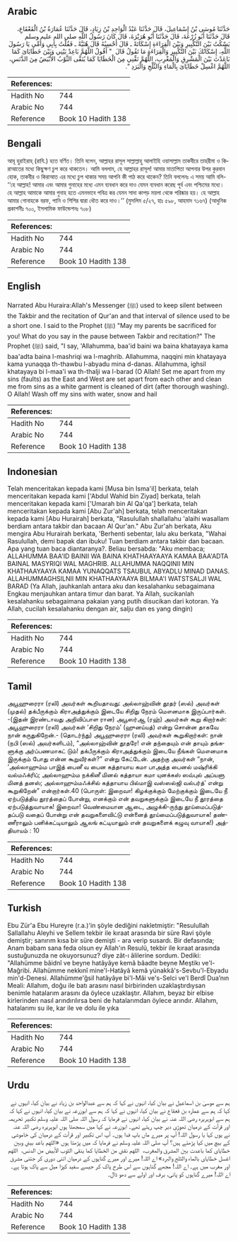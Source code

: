 ## Arabic


<div dir="rtl" lang="ar" style={{fontSize:'larger',backgroundColor:'#f8f9fa',padding:20}}>
حَدَّثَنَا مُوسَى بْنُ إِسْمَاعِيلَ، قَالَ حَدَّثَنَا عَبْدُ الْوَاحِدِ بْنُ زِيَادٍ، قَالَ حَدَّثَنَا عُمَارَةُ بْنُ الْقَعْقَاعِ، قَالَ حَدَّثَنَا أَبُو زُرْعَةَ، قَالَ حَدَّثَنَا أَبُو هُرَيْرَةَ، قَالَ كَانَ رَسُولُ اللَّهِ صلى الله عليه وسلم يَسْكُتُ بَيْنَ التَّكْبِيرِ وَبَيْنَ الْقِرَاءَةِ إِسْكَاتَةً ـ قَالَ أَحْسِبُهُ قَالَ هُنَيَّةً ـ فَقُلْتُ بِأَبِي وَأُمِّي يَا رَسُولَ اللَّهِ، إِسْكَاتُكَ بَيْنَ التَّكْبِيرِ وَالْقِرَاءَةِ مَا تَقُولُ قَالَ ‏ "‏ أَقُولُ اللَّهُمَّ بَاعِدْ بَيْنِي وَبَيْنَ خَطَايَاىَ كَمَا بَاعَدْتَ بَيْنَ الْمَشْرِقِ وَالْمَغْرِبِ، اللَّهُمَّ نَقِّنِي مِنَ الْخَطَايَا كَمَا يُنَقَّى الثَّوْبُ الأَبْيَضُ مِنَ الدَّنَسِ، اللَّهُمَّ اغْسِلْ خَطَايَاىَ بِالْمَاءِ وَالثَّلْجِ وَالْبَرَدِ ‏"‏‏.‏
</div>
<div style={{backgroundColor:'#f8f9fa',padding:20, marginBottom: 10}}><table> <thead> <tr> <th>References:</th> <th></th> </tr> </thead> <tbody><tr><td>Hadith No</td><td>744</td></tr><tr><td>Arabic No</td><td>744</td></tr><tr><td>Reference</td><td>Book 10 Hadith 138</td></tr></tbody></table></div>

## Bengali


<div dir="ltr" lang="bn" style={{fontSize:'larger',backgroundColor:'#f8f9fa',padding:20}}>
আবূ হুরাইরাহ্ (রাযি.) হতে বর্ণিত। তিনি বলেন, আল্লাহর রাসূল সাল্লাল্লাহু আলাইহি ওয়াসাল্লাম তাকবীরে তাহরীমা ও কিরাআতের মধ্যে কিছুক্ষণ চুপ করে থাকতেন। আমি বললাম, হে আল্লাহর রাসূল! আমার মাতাপিতা আপনার উপর কুরবান হোক, তাকবীর ও কিরাআত এর মধ্যে চুপ থাকার সময় আপনি কী পাঠ করে থাকেন? তিনি বললেনঃ এ সময় আমি বলি- ‘‘হে আল্লাহ! আমার এবং আমার গুনাহের মধ্যে এমন ব্যবধান করে দাও যেমন ব্যবধান করেছ পূর্ব এবং পশ্চিমের মধ্যে। হে আল্লাহ আমাকে আমার গুনাহ হতে এমনভাবে পবিত্র কর যেমন সাদা কাপড় ময়লা থেকে পরিষ্কার হয়। হে আল্লাহ আমার গোনাহকে বরফ, পানি ও শিশির দ্বারা ধৌত করে দাও।’’ (মুসলিম ৫/২৭, হাঃ ৫৯৮, আহমাদ ৭১৬৭) (আধুনিক প্রকাশনীঃ ৭০০, ইসলামিক ফাউন্ডেশনঃ ৭০৮)
</div>
<div style={{backgroundColor:'#f8f9fa',padding:20, marginBottom: 10}}><table> <thead> <tr> <th>References:</th> <th></th> </tr> </thead> <tbody><tr><td>Hadith No</td><td>744</td></tr><tr><td>Arabic No</td><td>744</td></tr><tr><td>Reference</td><td>Book 10 Hadith 138</td></tr></tbody></table></div>

## English


<div dir="ltr" lang="en" style={{fontSize:'larger',backgroundColor:'#f8f9fa',padding:20}}>
Narrated Abu Huraira:Allah's Messenger (ﷺ) used to keep silent between the Takbir and the recitation of Qur'an and that interval of silence used to be a short one. I said to the Prophet (ﷺ) "May my parents be sacrificed for you! What do you say in the pause between Takbir and recitation?" The Prophet (ﷺ) said, "I say, 'Allahumma, baa'id baini wa baina khatayaya kama baa'adta baina l-mashriqi wa l-maghrib. Allahumma, naqqini min khatayaya kama yunaqqa th-thawbu l-abyadu mina d-danas. Allahumma, ighsil khatayaya bi l-maa'i wa th-thalji wa l-barad (O Allah! Set me apart from my sins (faults) as the East and West are set apart from each other and clean me from sins as a white garment is cleaned of dirt (after thorough washing). O Allah! Wash off my sins with water, snow and hail
</div>
<div style={{backgroundColor:'#f8f9fa',padding:20, marginBottom: 10}}><table> <thead> <tr> <th>References:</th> <th></th> </tr> </thead> <tbody><tr><td>Hadith No</td><td>744</td></tr><tr><td>Arabic No</td><td>744</td></tr><tr><td>Reference</td><td>Book 10 Hadith 138</td></tr></tbody></table></div>

## Indonesian


<div dir="ltr" lang="id" style={{fontSize:'larger',backgroundColor:'#f8f9fa',padding:20}}>
Telah menceritakan kepada kami [Musa bin Isma'il] berkata, telah menceritakan kepada kami ['Abdul Wahid bin Ziyad] berkata, telah menceritakan kepada kami ['Umarah bin Al Qa'qa'] berkata, telah menceritakan kepada kami [Abu Zur'ah] berkata, telah menceritakan kepada kami [Abu Hurairah] berkata, "Rasulullah shallallahu 'alaihi wasallam berdiam antara takbir dan bacaan Al Qur'an." Abu Zur'ah berkata, Aku mengira Abu Hurairah berkata, 'Berhenti sebentar, lalu aku berkata, "Wahai Rasulullah, demi bapak dan ibuku! Tuan berdiam antara takbir dan bacaan. Apa yang tuan baca diantaranya?. Beliau bersabda: "Aku membaca; ALLAHUMMA BAA'ID BAINII WA BAINA KHATHAAYAAYA KAMAA BAA'ADTA BAINAL MASYRIQI WAL MAGHRIB. ALLAHUMMA NAQQINII MIN KHATHAAYAAYA KAMAA YUNAQQATS TSAUBUL ABYADLU MINAD DANAS. ALLAHUMMAGHSILNII MIN KHATHAAYAAYA BILMAA'I WATSTSALJI WAL BARAD (Ya Allah, jauhkanlah antara aku dan kesalahanku sebagaimana Engkau menjauhkan antara timur dan barat. Ya Allah, sucikanlah kesalahanku sebagaimana pakaian yang putih disucikan dari kotoran. Ya Allah, cucilah kesalahanku dengan air, salju dan es yang dingin)
</div>
<div style={{backgroundColor:'#f8f9fa',padding:20, marginBottom: 10}}><table> <thead> <tr> <th>References:</th> <th></th> </tr> </thead> <tbody><tr><td>Hadith No</td><td>744</td></tr><tr><td>Arabic No</td><td>744</td></tr><tr><td>Reference</td><td>Book 10 Hadith 138</td></tr></tbody></table></div>

## Tamil


<div dir="ltr" lang="ta" style={{fontSize:'larger',backgroundColor:'#f8f9fa',padding:20}}>
அபூஹுரைரா (ரலி) அவர்கள் கூறியதாவது: அல்லாஹ்வின் தூதர் (ஸல்) அவர்கள் (முதல்) தக்பீருக்கும் கிராஅத்துக்கும் இடையே சிறிது நேரம் மௌனமாக இருப்பார்கள். -(இதன் இரண்டாவது அறிவிப்பாள ரான) அபூஸர்ஆ (ரஹ்) அவர்கள் கூறு கிறார்கள்: அபூஹுரைரா (ரலி) அவர்கள் ‘சிறிது நேரம்’ (ஹுனய்யத்) என்று சொன்ன தாகவே நான் கருதுகிறேன்.- (தொடர்ந்து) அபூஹுரைரா (ரலி) அவர்கள் கூறுகிறார்கள்: நான் (நபி (ஸல்) அவர்களிடம்), “அல்லாஹ்வின் தூதரே! என் தந்தையும் என் தாயும் தங்களுக்கு அர்ப்பணமாகட் டும்! தக்பீருக்கும் கிராஅத்துக்கும் இடையே நீங்கள் மௌனமாக இருக்கும் போது என்ன கூறுவீர்கள்?” என்று கேட்டேன். அதற்கு அவர்கள் “நான், ‘அல்லாஹும்ம பாஇத் பைனீ வ பைன கத்தாயாய கமா பாஅத்த பைனல் மஷ்ரிக்கி வல்மஃக்ரிப்; அல்லாஹும்ம நக்கினீ மினல் கத்தாயா கமா யுனக்கஸ் ஸவ்புல் அப்யளு மினத் தனஸ்; அல்லாஹும்மஃக்சில் கத்தாயாய பில்மாஇ வஸ்ஸல்ஜி வல்பர்த்’ என்று கூறுகிறேன்” என்றார்கள்.40 (பொருள்: இறைவா! கிழக்குக்கும் மேற்குக்கும் இடையே நீ ஏற்படுத்திய தூரத்தைப் போன்று, எனக்கும் என் தவறுகளுக்கும் இடையே நீ தூரத்தை ஏற்படுத்துவாயாக! இறைவா! வெண்மையான ஆடை, அழுக்கி-ருந்து தூய்மைப்படுத்தப்படு வதைப் போன்று என் தவறுகளைவிட்டு என்னைத் தூய்மைப்படுத்துவாயாக! தண்ணீராலும் பனிக்கட்டியாலும் ஆலங் கட்டியாலும் என் தவறுகளைக் கழுவு வாயாக!) அத்தியாயம் : 10
</div>
<div style={{backgroundColor:'#f8f9fa',padding:20, marginBottom: 10}}><table> <thead> <tr> <th>References:</th> <th></th> </tr> </thead> <tbody><tr><td>Hadith No</td><td>744</td></tr><tr><td>Arabic No</td><td>744</td></tr><tr><td>Reference</td><td>Book 10 Hadith 138</td></tr></tbody></table></div>

## Turkish


<div dir="ltr" lang="tr" style={{fontSize:'larger',backgroundColor:'#f8f9fa',padding:20}}>
Ebu Zür'a Ebu Hureyre (r.a.)'in şöyle dediğini nakletmiştir: "Resulullah Sallallahu Aleyhi ve Sellem tekbir ile kıraat arasında bir süre Ravi şöyle demiştir; sanırım kısa bir süre demişti - ara verip susardı. Bir defasında; Anam babam sana feda olsun ey Allah'ın Resulü, tekbir ile kıraat arasında sustuğunuzda ne okuyorsunuz? diye zât-ı âlilerine sordum. Dediki: "Allahümme bâidnî ve beyne hatâyâye kemâ bâadte beyne Meştikı ve'l-Mağribi. Allahümme nekkınî mine'l-Hatâyâ kemâ yünakkâ's-Sevbu'l-Ebyadu min'd-Denesi. Allahümme'ğsil hatâ­yâye bi'l-Mâi ve's-Selci ve'l Berdî Dua’nın Meali: Allahım, doğu ile batı arasını nasıl birbirinden uzaklaştırdıysan benimle hatalarım arasını da öylece uzaklaştır. Allahım, beyaz bir elbise kirlerinden nasıl arındırılırsa beni de hatalarımdan öylece arındır. Allahım, hatalarımı su ile, kar ile ve dolu ile yıka
</div>
<div style={{backgroundColor:'#f8f9fa',padding:20, marginBottom: 10}}><table> <thead> <tr> <th>References:</th> <th></th> </tr> </thead> <tbody><tr><td>Hadith No</td><td>744</td></tr><tr><td>Arabic No</td><td>744</td></tr><tr><td>Reference</td><td>Book 10 Hadith 138</td></tr></tbody></table></div>

## Urdu


<div dir="rtl" lang="ur" style={{fontSize:'larger',backgroundColor:'#f8f9fa',padding:20}}>
ہم سے موسیٰ بن اسماعیل نے بیان کیا، انہوں نے کہا کہ ہم سے عبدالواحد بن زیاد نے بیان کیا، انہوں نے کہا کہ ہم سے عمارہ بن قعقاع نے بیان کیا، انہوں نے کہا کہ ہم سے ابوزرعہ نے بیان کیا، انہوں نے کہا کہ ہم سے ابوہریرہ رضی اللہ عنہ نے بیان کیا، انہوں نے فرمایا کہ رسول اللہ صلی اللہ علیہ وسلم تکبیر تحریمہ اور قرآت کے درمیان تھوڑی دیر چپ رہتے تھے۔ ابوزرعہ نے کہا میں سمجھتا ہوں ابوہریرہ رضی اللہ عنہ نے یوں کہا یا رسول اللہ! آپ پر میرے ماں باپ فدا ہوں۔ آپ اس تکبیر اور قرآت کے درمیان کی خاموشی کے بیچ میں کیا پڑھتے ہیں؟ آپ صلی اللہ علیہ وسلم نے فرمایا کہ میں پڑھتا ہوں «اللهم باعد بيني وبين خطاياى كما باعدت بين المشرق والمغرب،‏‏‏‏ ‏‏‏‏ اللهم نقني من الخطايا كما ينقى الثوب الأبيض من الدنس،‏‏‏‏ ‏‏‏‏ اللهم اغسل خطاياى بالماء والثلج والبرد» اے اللہ! میرے اور میرے گناہوں کے درمیان اتنی دوری کر جتنی مشرق اور مغرب میں ہے۔ اے اللہ! مجھے گناہوں سے اس طرح پاک کر جیسے سفید کپڑا میل سے پاک ہوتا ہے۔ اے اللہ! میرے گناہوں کو پانی، برف اور اولے سے دھو ڈال۔
</div>
<div style={{backgroundColor:'#f8f9fa',padding:20, marginBottom: 10}}><table> <thead> <tr> <th>References:</th> <th></th> </tr> </thead> <tbody><tr><td>Hadith No</td><td>744</td></tr><tr><td>Arabic No</td><td>744</td></tr><tr><td>Reference</td><td>Book 10 Hadith 138</td></tr></tbody></table></div>